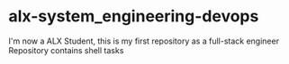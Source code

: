 # alx-system_engineering-devops
I'm now a ALX Student, this is my first repository as a full-stack engineer
Repository contains shell tasks
